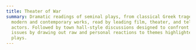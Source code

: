 ```yaml
---
title: Theater of War
summary: Dramatic readings of seminal plays, from classical Greek tragedies to
  modern and contemporary works, read by leading film, theater, and television
  actors. Followed by town hall-style discussions designed to confront social
  issues by drawing out raw and personal reactions to themes highlighted in the
  plays.
---
```

